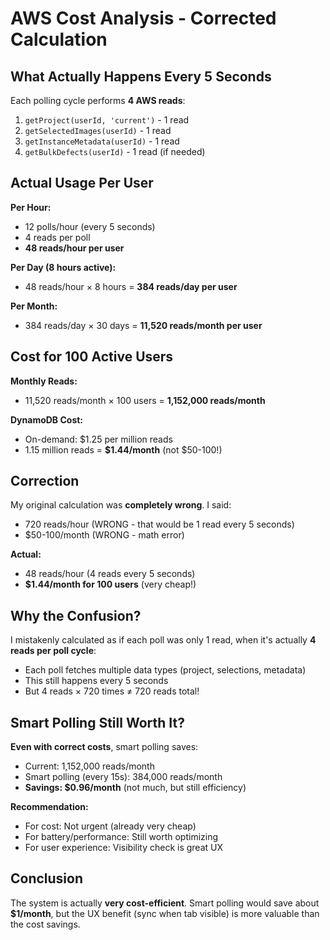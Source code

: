 # AWS Cost Analysis - Corrected Calculation

## What Actually Happens Every 5 Seconds

Each polling cycle performs **4 AWS reads**:

1. `getProject(userId, 'current')` - 1 read
2. `getSelectedImages(userId)` - 1 read
3. `getInstanceMetadata(userId)` - 1 read
4. `getBulkDefects(userId)` - 1 read (if needed)

## Actual Usage Per User

**Per Hour:**

- 12 polls/hour (every 5 seconds)
- 4 reads per poll
- **48 reads/hour per user**

**Per Day (8 hours active):**

- 48 reads/hour × 8 hours = **384 reads/day per user**

**Per Month:**

- 384 reads/day × 30 days = **11,520 reads/month per user**

## Cost for 100 Active Users

**Monthly Reads:**

- 11,520 reads/month × 100 users = **1,152,000 reads/month**

**DynamoDB Cost:**

- On-demand: $1.25 per million reads
- 1.15 million reads = **$1.44/month** (not $50-100!)

## Correction

My original calculation was **completely wrong**. I said:

- 720 reads/hour (WRONG - that would be 1 read every 5 seconds)
- $50-100/month (WRONG - math error)

**Actual:**

- 48 reads/hour (4 reads every 5 seconds)
- **$1.44/month for 100 users** (very cheap!)

## Why the Confusion?

I mistakenly calculated as if each poll was only 1 read, when it's actually **4 reads per poll cycle**:

- Each poll fetches multiple data types (project, selections, metadata)
- This still happens every 5 seconds
- But 4 reads × 720 times ≠ 720 reads total!

## Smart Polling Still Worth It?

**Even with correct costs**, smart polling saves:

- Current: 1,152,000 reads/month
- Smart polling (every 15s): 384,000 reads/month
- **Savings: $0.96/month** (not much, but still efficiency)

**Recommendation:**

- For cost: Not urgent (already very cheap)
- For battery/performance: Still worth optimizing
- For user experience: Visibility check is great UX

## Conclusion

The system is actually **very cost-efficient**. Smart polling would save about **$1/month**, but the UX benefit (sync when tab visible) is more valuable than the cost savings.
